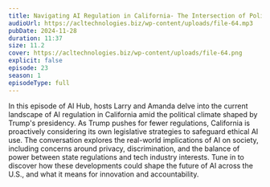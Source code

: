 ```yaml
---
title: Navigating AI Regulation in California- The Intersection of Politics and Technology 
audioUrl: https://acltechnologies.biz/wp-content/uploads/file-64.mp3
pubDate: 2024-11-28
duration: 11:37
size: 11.2
cover: https://acltechnologies.biz/wp-content/uploads/file-64.png
explicit: false
episode: 23
season: 1
episodeType: full
---
```

In this episode of AI Hub, hosts Larry and Amanda delve into the current landscape of AI regulation in California amid the political climate shaped by Trump's presidency. As Trump pushes for fewer regulations, California is proactively considering its own legislative strategies to safeguard ethical AI use. The conversation explores the real-world implications of AI on society, including concerns around privacy, discrimination, and the balance of power between state regulations and tech industry interests. Tune in to discover how these developments could shape the future of AI across the U.S., and what it means for innovation and accountability.